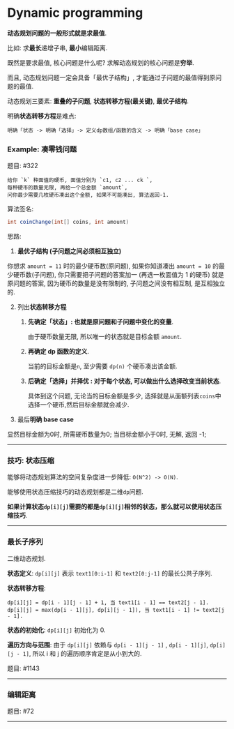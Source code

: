 # Dynamic programming

**动态规划问题的一般形式就是求最值**.

比如: 求**最长**递增子串, **最小**编辑距离.

既然是要求最值, 核心问题是什么呢? 求解动态规划的核心问题是**穷举**.

而且, 动态规划问题一定会具备「最优子结构」, 才能通过子问题的最值得到原问题的最值.

动态规划三要素: **重叠的子问题**, **状态转移方程(最关键)**, **最优子结构**.

明确**状态转移方程**是难点: 

    明确「状态 -> 明确「选择」-> 定义dp数组/函数的含义 -> 明确「base case」

### Example: 凑零钱问题

题目: #322

```
给你 `k` 种面值的硬币, 面值分别为 `c1, c2 ... ck `, 
每种硬币的数量无限, 再给一个总金额 `amount`,
问你最少需要几枚硬币凑出这个金额, 如果不可能凑出, 算法返回-1.
```

算法签名: 

```java
int coinChange(int[] coins, int amount)
```

思路: 

1. **最优子结构 (子问题之间必须相互独立)**

你想求 `amount = 11` 时的最少硬币数(原问题), 
如果你知道凑出 `amount = 10` 的最少硬币数(子问题), 
你只需要把子问题的答案加一 (再选一枚面值为 1 的硬币) 就是原问题的答案,
因为硬币的数量是没有限制的, 子问题之间没有相互制, 是互相独立的.

2. 列出**状态转移方程**

    1. **先确定「状态」: 也就是原问题和子问题中变化的变量**.
    
        由于硬币数量无限, 所以唯一的状态就是目标金额 `amount`.
        
    2. **再确定 dp 函数的定义**.
    
        当前的目标金额是`n`, 至少需要 `dp(n)` 个硬币凑出该金额.
    
    3. **后确定「选择」并择优 : 对于每个状态, 可以做出什么选择改变当前状态**.
    
        具体到这个问题, 无论当的目标金额是多少,
        选择就是从面额列表`coins`中选择一个硬币,然后目标金额就会减少.

3. 最后**明确 base case**

显然目标金额为0时, 所需硬币数量为0; 当目标金额小于0时, 无解, 返回 -1;

---

### 技巧: 状态压缩

能够将动态规划算法的空间复杂度进一步降低: `O(N^2) -> O(N)`.

能够使用状态压缩技巧的动态规划都是二维`dp`问题.

**如果计算状态`dp[i][j]`需要的都是`dp[i][j]`相邻的状态，那么就可以使用状态压缩技巧**.

---

### 最长子序列

二维动态规划.

**状态定义**: `dp[i][j]` 表示 `text1[0:i-1]` 和 `text2[0:j-1]` 的最长公共子序列.

**状态转移方程**: 
```
dp[i][j] = dp[i - 1][j - 1] + 1, 当 text1[i - 1] == text2[j - 1].
dp[i][j] = max(dp[i - 1][j], dp[i][j - 1]), 当 text1[i - 1] != text2[j - 1].
```

**状态的初始化**: `dp[i][j]` 初始化为 0.

**遍历方向与范围**: 由于 `dp[i][j]` 依赖与 `dp[i - 1][j - 1]` , `dp[i - 1][j]`, `dp[i][j - 1]`, 
所以 i 和 j 的遍历顺序肯定是从小到大的.
             
题目: #1143

---

### 编辑距离

题目: #72

---